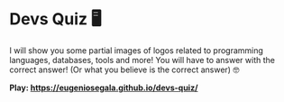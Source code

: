 <h1>Devs Quiz 🖥️</h1>

I will show you some partial images of logos related to programming languages, databases, tools and more! You will have to answer with the correct answer! (Or what you believe is the correct answer) 🤓

**Play: https://eugeniosegala.github.io/devs-quiz/**